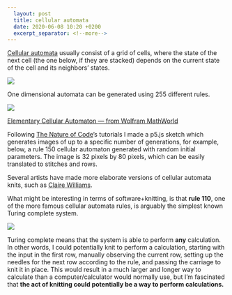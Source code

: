 ```yaml
---
  layout: post
  title: cellular automata
  date: 2020-06-08 10:20 +0200
  excerpt_separator: <!--more-->
---
```


[Cellular automata](https://en.wikipedia.org/wiki/Cellular_automaton) usually consist of a grid of cells, where the state of the next cell (the one below, if they are stacked) depends on the current state of the cell and its neighbors’ states.

![](/softwear/assets/images/rule90-01.jpg)

<!--more-->

One dimensional automata can be generated using 255 different rules.

![](/softwear/assets/images/wolfram.png)

[Elementary Cellular Automaton — from Wolfram MathWorld](https://mathworld.wolfram.com/ElementaryCellularAutomaton.html)

Following [The Nature of Code](https://natureofcode.com/book/chapter-7-cellular-automata/)’s tutorials I made a p5.js sketch which generates images of up to a specific number of generations, for example, below, a rule 150 cellular automaton generated with random initial parameters. The image is 32 pixels by 80 pixels, which can be easily translated to stitches and rows.

Several artists have made more elaborate versions of cellular automata knits, such as [Claire Williams](http://www.xxx-clairewilliams-xxx.com/projets/data-knits/).

What might be interesting in terms of software+knitting, is that **rule 110**, one of the more famous cellular automata rules, is arguably the simplest known Turing complete system. 

![](/softwear/assets/images/Screenshot%202020-06-05%20at%2009.27.10.png)

Turing complete means that the system is able to perform **any** calculation. In other words, I could potentially knit to perform a calculation, starting with the input in the first row, manually observing the current row, setting up the needles for the next row according to the rule, and passing the carriage to knit it in place. This would result in a much larger and longer way to calculate than a computer/calculator would normally use, but I’m fascinated that **the act of knitting could potentially be a way to perform calculations.**

